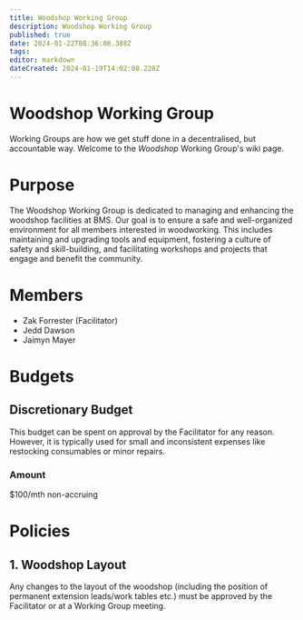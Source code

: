 ```yaml
---
title: Woodshop Working Group
description: Woodshop Working Group
published: true
date: 2024-01-22T08:36:08.388Z
tags: 
editor: markdown
dateCreated: 2024-01-19T14:02:08.228Z
---
```


# Woodshop Working Group
Working Groups are how we get stuff done in a decentralised, but accountable way. Welcome to the *Woodshop* Working Group's wiki page.

# Purpose
The Woodshop Working Group is dedicated to managing and enhancing the woodshop facilities at BMS. Our goal is to ensure a safe and well-organized environment for all members interested in woodworking. This includes maintaining and upgrading tools and equipment, fostering a culture of safety and skill-building, and facilitating workshops and projects that engage and benefit the community.

# Members
* Zak Forrester (Facilitator)
* Jedd Dawson
* Jaimyn Mayer

# Budgets
## Discretionary Budget
This budget can be spent on approval by the Facilitator for any reason. However, it is typically used for small and inconsistent expenses like restocking consumables or minor repairs.

### Amount
$100/mth non-accruing

# Policies
## 1. Woodshop Layout
Any changes to the layout of the woodshop (including the position of permanent extension leads/work tables etc.) must be approved by the Facilitator or at a Working Group meeting.